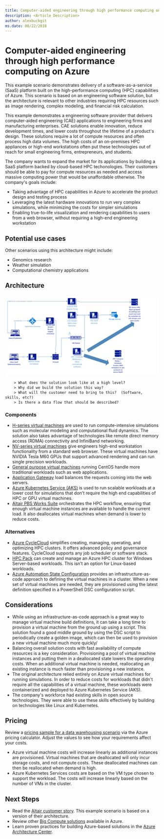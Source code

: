 ```yaml
---
title: Computer-aided engineering through high performance computing on Azure
description: <Article Description>
author: alexbuckgit
ms.date: 08/22/2018
---
```


# Computer-aided engineering through high performance computing on Azure

This example scenario demonstrates delivery of a software-as-a-service (SaaS) platform built on the high-performance computing (HPC) capabilities of Azure. This scenario is based on an engineering software solution, but the architecture is relevant to other industries requiring HPC resources such as image rendering, complex modeling, and financial risk calculation.

This example demonstrates a engineering software provider that delivers computer-aided engineering (CAE) applications to engineering firms and manufacturing enterprises. CAE solutions enable innovation, reduce development times, and lower costs throughout the lifetime of a product's design. These solutions require a lot of compute resources and often process high data volumes. 
The high costs of an on-premises HPC appliances or high-end workstations often put these technologies out of reach for small engineering firms, entrepreneurs, and students. 

The company wants to expand the market for its applications by building a SaaS platform backed by cloud-based HPC techonologies. Their customers should be able to pay for compute resources as needed and access massive computing power that would be unaffordable otherwise. The company's goals include:
* Taking advantage of HPC capabilities in Azure to accelerate the product design and testing process
* Leveraging the latest hardware innovations to run very complex simulations, while minimizing the costs for simpler simulations  
* Enabling true-to-life visualization and rendering capabilities to users from a web browser, without requiring a high-end engineering workstation

## Potential use cases

Other scenarios using this architecture might include:

* Genomics research
* Weather simulation
* Computational chemistry applications

## Architecture

![Architecture for a SaaS solution enabling HPC capabilities][architecture]

        > What does the solution look like at a high level?  
        > Why did we build the solution this way?  
        > What will the customer need to bring to this?  (Software, skills, etc?)  
        > Is there a data flow that should be described?
        
### Components

* [H-series virtual machines](/azure/virtual-machines/linux/sizes-hpc) are used to run compute-intensive simulations such as molecular modeling and computational fluid dynamics. The solution also takes advantage of technologies like remote direct memory access (RDMA) connectivity and InfiniBand networking.
* [NV-series virtual machines](/azure/virtual-machines/windows/sizes-gpu) give engineers high-end workstation functionality from a standard web browser. These virtual machines have NVIDIA Tesla M60 GPUs that support advanced rendering and can run single precision workloads.
* [General purpose virtual machines](/azure/virtual-machines/linux/sizes-general) running CentOS handle more traditional workloads such as web applications.
* [Application Gateway](/azure/application-gateway/) load balances the requests coming into the web servers.
* [Azure Kubernetes Service (AKS)](/azure/aks/) is used to run scalable workloads at a lower cost for simulations that don't require the high end capabilities of HPC or GPU virtual machines.   
* [Altair PBS Works Suite](https://www.pbsworks.com/PBSProduct.aspx?n=PBS-Works-Suite&c=Overview-and-Capabilities) orchestrates the HPC workflow, ensuring that enough virtual machine instances are available to handle the current load. It also deallocates virtual machines when demand is lower to reduce costs.

### Alternatives

* [Azure CycleCloud](/azure/cyclecloud/overview) simplifies creating, managing, operating, and optimizing HPC clusters. It offers advanced policy and governance features. CycleCloud supports any job scheduler or software stack.
* [HPC Pack](/azure/virtual-machines/windows/hpcpack-cluster-options) can create and manage an Azure HPC cluster for Windows Server-based workloads. This isn't an option for Linux-based workloads.
* [Azure Automation State Configuration](/azure/automation/automation-dsc-overview) provides an infrastructure-as-code approach to defining the virtual machines in a cluster. When a new set of virtual machines are needed, they are provisioned using the latest definition specified in a PowerShell DSC configuration script.

## Considerations

* While using an infrastructure-as-code approach is a great way to manage virtual machine build definitions, it can take a long time to provision a virtual machine from the ground up using a script. This solution found a good middle ground by using the DSC script to periodically create a golden image, which can then be used to provision a new virtual machine much more quickly/ 
* Balancing overall solution costs with fast availability of compute resources is a key consideration. Provisioning a pool of virtual machine instances and putting them in a deallocated state lowers the operating costs. When an additional virtual machine is needed, reallocating an existing instance is much faster than provisioning a new instance.
* The original architecture relied entirely on Azure virtual machines for running simulations. In order to reduce costs for workloads that didn't require all the capabilities of a virtual machine, these workloads were containerized and deployed to Azure Kubernetes Service (AKS).
* The company's workforce had existing skills in open source technologies. They were able to use these skills effectively by building on technologies like Linux and Kubernetes. 

## Pricing

Review a [pricing sample for a data warehousing scenario][calculator] via the Azure pricing calculator. Adjust the values to see how your requirements affect your costs.

* Azure virtual machine costs will increase linearly as additional instances are provisioned. Virtual machines that are deallocated will only incur storage costs, and not compute costs. These deallocated machines can then be reallocated when demand is high.
* Azure Kubernetes Services costs are based on the VM type chosen to support the workload. The costs will increase linearly based on the number of VMs in the cluster.

## Next Steps

* Read the [Altair customer story][source-document]. This example scenario is based on a version of their architecture.
* Review other [Big Compute solutions](https://azure.microsoft.com/en-us/solutions/big-compute/) available in Azure.
* Learn proven practices for building Azure-based solutions in the [Azure Architecture Center](/azure/architecture/).

<!-- links -->
[source-document]: https://customers.microsoft.com/story/altair-manufacturing-azure
[architecture]: ./media/architecture-diagram-hpc-saas.png
[calculator]: https://azure.com/e/
